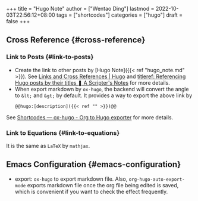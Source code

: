 +++
title = "Hugo Note"
author = ["Wentao Ding"]
lastmod = 2022-10-03T22:56:12+08:00
tags = ["shortcodes"]
categories = ["hugo"]
draft = false
+++

## Cross Reference {#cross-reference}


### Link to Posts {#link-to-posts}

-   Create the link to other posts by [Hugo Note]({{&lt; ref "hugo_note.md" &gt;}}). See [Links and Cross References | Hugo](https://gohugo.io/content-management/cross-references/) and [titleref: Referencing Hugo posts by their titles ❚ A Scripter's Notes](https://scripter.co/titleref-referencing-hugo-posts-by-their-titles/) for more details.
-   When export markdown by `ox-hugo`, the backend will convert the angle to `&lt;` and `&gt;` by default. It provides a way to export the above link by
    ```:raw
    @@hugo:[description]({{< ref "" >}})@@
    ```

See [Shortcodes — ox-hugo - Org to Hugo exporter](https://ox-hugo.scripter.co/doc/shortcodes/#hugo-paired-shortcodes) for more details.


### Link to Equations {#link-to-equations}

It is the same as `LaTeX` by `mathjax`.


## Emacs Configuration {#emacs-configuration}

-   export: `ox-hugo` to export markdown file. Also, `org-hugo-auto-export-mode` exports markdown file once the org file being edited is saved, which is convenient if you want to check the effect frequently.
